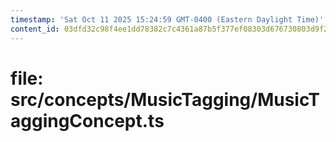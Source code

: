 ```yaml
---
timestamp: 'Sat Oct 11 2025 15:24:59 GMT-0400 (Eastern Daylight Time)'
content_id: 03dfd32c98f4ee1dd78382c7c4361a87b5f377ef08303d676730803d9f21af73
---
```


# file: src/concepts/MusicTagging/MusicTaggingConcept.ts

```typescript

```
